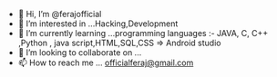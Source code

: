 - 👋 Hi, I’m @ferajofficial
- 👀 I’m interested in ...Hacking,Development
- 🌱 I’m currently learning ...programming languages :- JAVA, C, C++ ,Python ,
                                                        java script,HTML,SQL,CSS
                                                        => Android studio
- 💞️ I’m looking to collaborate on ...
- 📫 How to reach me ... officialferaj@gmail.com

<!---
ferajofficial/ferajofficial is a ✨ special ✨ repository because its `README.md` (this file) appears on your GitHub profile.
You can click the Preview link to take a look at your changes.
--->
